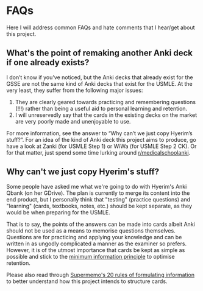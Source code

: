# FAQs

Here I will address common FAQs and hate comments that I hear/get about this project.

## What's the point of remaking another Anki deck if one already exists?

I don’t know if you’ve noticed, but the Anki decks that already exist for the GSSE are not the same kind of Anki decks that exist for the USMLE. At the very least, they suffer from the following major issues:

1. They are clearly geared towards practicing and remembering questions (!!!) rather than being a useful aid to personal learning and retention.
2. I will unreservedly say that the cards in the existing decks on the market are very poorly made and unenjoyable to use.

For more information, see the answer to “Why can’t we just copy Hyerim’s stuff?”. For an idea of the kind of Anki deck this project aims to produce, go have a look at Zanki (for USMLE Step 1) or WiWa (for USMLE Step 2 CK). Or for that matter, just spend some time lurking around [r/medicalschoolanki](https://www.reddit.com/r/medicalschoolanki/).

## Why can't we just copy Hyerim's stuff?

Some people have asked me what we're going to do with Hyerim's Anki Qbank (on her GDrive). The plan is currently to merge its content into the end product, but I personally think that "testing" (practice questions) and "learning" (cards, textbooks, notes, etc.) should be kept separate, as they would be when preparing for the USMLE.

That is to say, the points of the answers can be made into cards albeit Anki should not be used as a means to memorise questions themselves. Questions are for practicing and applying your knowledge and can be written in as ungodly complicated a manner as the examiner so prefers. However, it is of the utmost importance that cards be kept as simple as possible and stick to the [minimum information principle](https://supermemo.guru/wiki/Minimum_information_principle) to optimise retention.

Please also read through [Supermemo's 20 rules of formulating information](https://www.supermemo.com/en/archives1990-2015/articles/20rules) to better understand how this project intends to structure cards.
